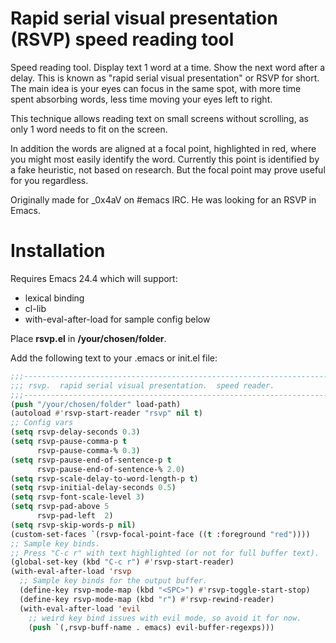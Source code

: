 # Rapid serial visual presentation (RSVP) speed reading tool

Speed reading tool. Display text 1 word at a time. Show the next word after
a delay. This is known as "rapid serial visual presentation" or RSVP
for short. The main idea is your eyes can focus in the same spot, with more
time spent absorbing words, less time moving your eyes left to right.

This technique allows reading text on small screens without scrolling, as
only 1 word needs to fit on the screen.

In addition the words are aligned at a focal point, highlighted
in red, where you might most easily identify the word. Currently this point
is identified by a fake heuristic, not based on research. But the focal
point may prove useful for you regardless.

Originally made for _0x4aV on #emacs IRC. He was looking for an RSVP in
Emacs.

# Installation

Requires Emacs 24.4 which will support:
  - lexical binding
  - cl-lib
  - with-eval-after-load for sample config below

Place **rsvp.el** in **/your/chosen/folder**.

Add the following text to your .emacs or init.el file:

```lisp
;;;----------------------------------------------------------------------------
;;; rsvp.  rapid serial visual presentation.  speed reader.
;;;----------------------------------------------------------------------------
(push "/your/chosen/folder" load-path)
(autoload #'rsvp-start-reader "rsvp" nil t)
;; Config vars
(setq rsvp-delay-seconds 0.3)
(setq rsvp-pause-comma-p t
      rsvp-pause-comma-% 0.3)
(setq rsvp-pause-end-of-sentence-p t
      rsvp-pause-end-of-sentence-% 2.0)
(setq rsvp-scale-delay-to-word-length-p t)
(setq rsvp-initial-delay-seconds 0.5)
(setq rsvp-font-scale-level 3)
(setq rsvp-pad-above 5
      rsvp-pad-left  2)
(setq rsvp-skip-words-p nil)
(custom-set-faces `(rsvp-focal-point-face ((t :foreground "red"))))
;; Sample key binds.
;; Press "C-c r" with text highlighted (or not for full buffer text).
(global-set-key (kbd "C-c r") #'rsvp-start-reader)
(with-eval-after-load 'rsvp
  ;; Sample key binds for the output buffer.
  (define-key rsvp-mode-map (kbd "<SPC>") #'rsvp-toggle-start-stop)
  (define-key rsvp-mode-map (kbd "r") #'rsvp-rewind-reader)
  (with-eval-after-load 'evil
    ;; weird key bind issues with evil mode, so avoid it for now.
    (push `(,rsvp-buff-name . emacs) evil-buffer-regexps)))
```
